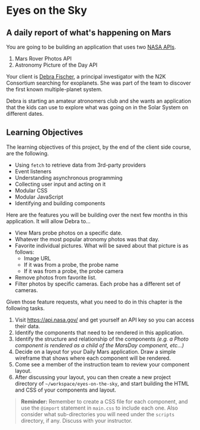 # Eyes on the Sky

## A daily report of what's happening on Mars

You are going to be building an application that uses two [NASA APIs](https://api.nasa.gov/).

1. Mars Rover Photos API
1. Astronomy Picture of the Day API

Your client is [Debra Fischer](https://www.radcliffe.harvard.edu/people/debra-ann-fischer), a principal investigator with the N2K Consortium searching for exoplanets. She was part of the team to discover the first known multiple-planet system.

Debra is starting an amateur atronomers club and she wants an application that the kids can use to explore what was going on in the Solar System on different dates.

## Learning Objectives

The learning objectives of this project, by the end of the client side course, are the following.

* Using `fetch` to retrieve data from 3rd-party providers
* Event listeners
* Understanding asynchronous programming
* Collecting user input and acting on it
* Modular CSS
* Modular JavaScript
* Identifying and building components

Here are the features you will be building over the next few months in this application. It will allow Debra to...

* View Mars probe photos on a specific date.
* Whatever the most popular atronomy photos was that day.
* Favorite individual pictures. What will be saved about that picture is as follows:
    * Image URL
    * If it was from a probe, the probe name
    * If it was from a probe, the probe camera
* Remove photos from favorite list.
* Filter photos by specific cameras. Each probe has a different set of cameras.

Given those feature requests, what you need to do in this chapter is the following tasks.

1. Visit https://api.nasa.gov/ and get yourself an API key so you can access their data.
1. Identify the components that need to be rendered in this application.
1. Identify the structure and relationship of the components _(e.g. a Photo component is rendered as a child of the MarsDay component, etc...)_
1. Decide on a layout for your Daily Mars application. Draw a simple wireframe that shows where each component will be rendered.
1. Come see a member of the instruction team to review your component layout.
1. After discussing your layout, you can then create a new project directory of `~/workspace/eyes-on-the-sky`, and start building the HTML and CSS of your components and layout.

> **Reminder:** Remember to create a CSS file for each component, and use the `@import` statement in `main.css` to include each one. Also consider what sub-directories you will need under the `scripts` directory, if any. Discuss with your instructor.